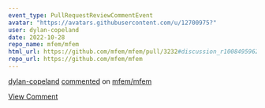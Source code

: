 ```yaml
---
event_type: PullRequestReviewCommentEvent
avatar: "https://avatars.githubusercontent.com/u/12700975?"
user: dylan-copeland
date: 2022-10-28
repo_name: mfem/mfem
html_url: https://github.com/mfem/mfem/pull/3232#discussion_r1008495962
repo_url: https://github.com/mfem/mfem
---
```


<a href='https://github.com/dylan-copeland' target='_blank'>dylan-copeland</a> <a href='https://github.com/mfem/mfem/pull/3232#discussion_r1008495962' target='_blank'>commented</a> on <a href='https://github.com/mfem/mfem' target='_blank'>mfem/mfem</a>

<a href='https://github.com/mfem/mfem/pull/3232#discussion_r1008495962' target='_blank'>View Comment</a>